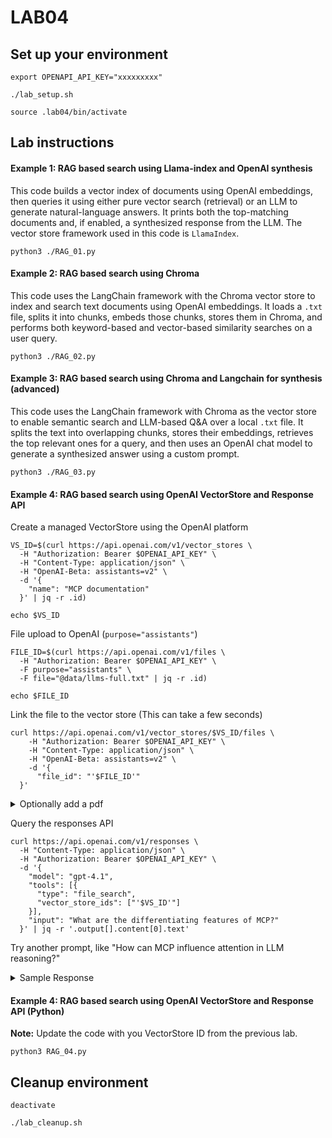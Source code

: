 # LAB04
## Set up your environment
```
export OPENAPI_API_KEY="xxxxxxxxx"
```
```
./lab_setup.sh
```
```
source .lab04/bin/activate
```
## Lab instructions
#### Example 1: RAG based search using Llama-index and OpenAI synthesis
This code builds a vector index of documents using OpenAI embeddings, then queries it using either pure vector search (retrieval) or an LLM to generate natural-language answers.
It prints both the top-matching documents and, if enabled, a synthesized response from the LLM.  The vector store framework used in this code is `LlamaIndex`.
```
python3 ./RAG_01.py
```
#### Example 2: RAG based search using Chroma
This code uses the LangChain framework with the Chroma vector store to index and search text documents using OpenAI embeddings.
It loads a `.txt` file, splits it into chunks, embeds those chunks, stores them in Chroma, and performs both keyword-based and vector-based similarity searches on a user query.
```
python3 ./RAG_02.py
```
#### Example 3: RAG based search using Chroma and Langchain for synthesis (advanced)
This code uses the LangChain framework with Chroma as the vector store to enable semantic search and LLM-based Q&A over a local `.txt` file.
It splits the text into overlapping chunks, stores their embeddings, retrieves the top relevant ones for a query, and then uses an OpenAI chat model to generate a synthesized answer using a custom prompt.
```
python3 ./RAG_03.py
```
#### Example 4: RAG based search using OpenAI VectorStore and Response API
Create a managed VectorStore using the OpenAI platform
```
VS_ID=$(curl https://api.openai.com/v1/vector_stores \
  -H "Authorization: Bearer $OPENAI_API_KEY" \
  -H "Content-Type: application/json" \
  -H "OpenAI-Beta: assistants=v2" \
  -d '{
    "name": "MCP documentation"
  }' | jq -r .id)
```
```
echo $VS_ID
```
File upload to OpenAI (`purpose="assistants"`)
```
FILE_ID=$(curl https://api.openai.com/v1/files \
  -H "Authorization: Bearer $OPENAI_API_KEY" \
  -F purpose="assistants" \
  -F file="@data/llms-full.txt" | jq -r .id)
```
```
echo $FILE_ID
```
Link the file to the vector store (This can take a few seconds)
```
curl https://api.openai.com/v1/vector_stores/$VS_ID/files \
    -H "Authorization: Bearer $OPENAI_API_KEY" \
    -H "Content-Type: application/json" \
    -H "OpenAI-Beta: assistants=v2" \
    -d '{
      "file_id": "'$FILE_ID'"    
  }'
```
<details>
<summary> Optionally add a pdf </summary>

```
curl -o ./data/attention.pdf https://arxiv.org/pdf/1706.03762
```
File upload
```
FILE_ID=$(curl https://api.openai.com/v1/files \
  -H "Authorization: Bearer $OPENAI_API_KEY" \
  -F purpose="assistants" \
  -F file="@data/attention.pdf" | jq -r .id)
```
```
echo $FILE_ID
```
Link the file to the vector store (This can take a few seconds)
```
curl https://api.openai.com/v1/vector_stores/$VS_ID/files \
    -H "Authorization: Bearer $OPENAI_API_KEY" \
    -H "Content-Type: application/json" \
    -H "OpenAI-Beta: assistants=v2" \
    -d '{
      "file_id": "'$FILE_ID'"    
  }'
```
</details>

Query the responses API
```
curl https://api.openai.com/v1/responses \
  -H "Content-Type: application/json" \
  -H "Authorization: Bearer $OPENAI_API_KEY" \
  -d '{
    "model": "gpt-4.1",
    "tools": [{
      "type": "file_search",
      "vector_store_ids": ["'$VS_ID'"]
    }],
    "input": "What are the differentiating features of MCP?"
  }' | jq -r '.output[].content[0].text'
```
Try another prompt, like "How can MCP influence attention in LLM reasoning?"

<details>
<summary> Sample Response </summary>
  
```
{
  "id": "resp_68150931fbf08191941ccd1dc614138202dc14dfaa548bfc",
  "object": "response",
  "created_at": 1746209074,
  "status": "completed",
  "error": null,
  "incomplete_details": null,
  "instructions": null,
  "max_output_tokens": null,
  "model": "gpt-4.1-2025-04-14",
  "output": [
    {
      "id": "fs_68150932e7d48191a412727a3083ed2402dc14dfaa548bfc",
      "type": "file_search_call",
      "status": "completed",
      "queries": [
        "differentiating features of MCP",
        "What makes MCP unique",
        "MCP characteristics",
        "advantages of MCP",
        "MCP compared to other systems"
      ],
      "results": null
    },
    {
      "id": "msg_681509364dc88191873b04f106d66c6202dc14dfaa548bfc",
      "type": "message",
      "status": "completed",
      "content": [
        {
          "type": "output_text",
          "annotations": [
            {
              "type": "file_citation",
              "file_id": "file-9RiDWrjuYesyrYpXVJVCTP",
              "filename": "llms-full.txt",
              "index": 437
            },
            {
              "type": "file_citation",
              "file_id": "file-9RiDWrjuYesyrYpXVJVCTP",
              "filename": "llms-full.txt",
              "index": 899
            },
            {
              "type": "file_citation",
              "file_id": "file-9RiDWrjuYesyrYpXVJVCTP",
              "filename": "llms-full.txt",
              "index": 899
            },
            {
              "type": "file_citation",
              "file_id": "file-9RiDWrjuYesyrYpXVJVCTP",
              "filename": "llms-full.txt",
              "index": 1533
            },
            {
              "type": "file_citation",
              "file_id": "file-9RiDWrjuYesyrYpXVJVCTP",
              "filename": "llms-full.txt",
              "index": 1533
            },
            {
              "type": "file_citation",
              "file_id": "file-9RiDWrjuYesyrYpXVJVCTP",
              "filename": "llms-full.txt",
              "index": 2028
            },
            {
              "type": "file_citation",
              "file_id": "file-9RiDWrjuYesyrYpXVJVCTP",
              "filename": "llms-full.txt",
              "index": 2028
            },
            {
              "type": "file_citation",
              "file_id": "file-9RiDWrjuYesyrYpXVJVCTP",
              "filename": "llms-full.txt",
              "index": 2468
            },
            {
              "type": "file_citation",
              "file_id": "file-9RiDWrjuYesyrYpXVJVCTP",
              "filename": "llms-full.txt",
              "index": 2468
            },
            {
              "type": "file_citation",
              "file_id": "file-9RiDWrjuYesyrYpXVJVCTP",
              "filename": "llms-full.txt",
              "index": 2468
            },
            {
              "type": "file_citation",
              "file_id": "file-9RiDWrjuYesyrYpXVJVCTP",
              "filename": "llms-full.txt",
              "index": 2750
            },
            {
              "type": "file_citation",
              "file_id": "file-9RiDWrjuYesyrYpXVJVCTP",
              "filename": "llms-full.txt",
              "index": 2750
            },
            {
              "type": "file_citation",
              "file_id": "file-9RiDWrjuYesyrYpXVJVCTP",
              "filename": "llms-full.txt",
              "index": 3245
            },
            {
              "type": "file_citation",
              "file_id": "file-9RiDWrjuYesyrYpXVJVCTP",
              "filename": "llms-full.txt",
              "index": 3245
            },
            {
              "type": "file_citation",
              "file_id": "file-9RiDWrjuYesyrYpXVJVCTP",
              "filename": "llms-full.txt",
              "index": 3245
            },
            {
              "type": "file_citation",
              "file_id": "file-9RiDWrjuYesyrYpXVJVCTP",
              "filename": "llms-full.txt",
              "index": 3245
            }
          ],
          "text": "Here are the key differentiating features of the Model Context Protocol (MCP):\n\n---\n\n## 1. **Standardization and Modularity**\n- **\u201cUSB-C for AI\u201d:** MCP serves as a universal adapter for AI applications, standardizing how they connect to various data sources and tools\u2014like USB-C did for hardware peripherals.\n- **Open Protocol:** Anyone can implement MCP to add integrations, benefiting from and contributing to a growing, open ecosystem.\n\n---\n\n## 2. **Separation of Concerns & Composability**\n- **Component Roles:**\n  - **Hosts** manage clients and coordinate AI/LLM integration.\n  - **Clients** maintain stateful, secure, one-to-one connections with servers.\n  - **Servers** expose resources, tools, and prompts, operating with focused responsibility.\n- **Composable Architecture:** Servers are isolated and composable; multiple servers can be combined without security risks or protocol conflicts.\n\n---\n\n## 3. **Capability Negotiation**\n- During initialization, clients and servers declare their supported features and negotiate the active feature set for their session, allowing optional and extensible functionality.\n\n---\n\n## 4. **Rich Feature Set**\n- **Resources:** Provides context and data to LLMs and users.\n- **Prompts:** Template workflows and message scaffolds.\n- **Tools:** Functions for the AI model to execute, exposing powerful capabilities.\n- **Sampling:** (Optional) Enables advanced agentic/recursive behaviors.\n- **Utilities:** Includes configuration, progress tracking, cancellation, error reporting, and logging.\n\n---\n\n## 5. **Security, Consent, and Isolation**\n- **Explicit User Consent:** All data and action access must be user-approved.\n- **Data Privacy:** User data is protected; servers only see the relevant context, not the full conversation or cross-server data.\n- **Tool Safety:** All tool executions require user authorization and clear explanations.\n- **Isolation:** Servers do not get access to each other's context\u2014enforced boundaries protect against data leaks, even among trusted components.\n\n---\n\n## 6. **Ease of Implementation & Extensibility**\n- **Servers are Easy to Build:** Servers focus on a narrow feature set; the host handles complex orchestration and coordination.\n- **Protocol Extensibility:** Features can be added incrementally to both servers and clients. Backwards compatibility is emphasized.\n- **Open Ecosystem:** Pre-built servers and clients, cross-platform SDKs, and integration with popular AI tools and IDEs.\n\n---\n\n## 7. **Ecosystem Integration**\n- **Wide Adoption:** Major tools (IDEs, chat apps, agentic frameworks) support MCP for seamless AI augmentation.\n- **Reusable Connectors:** Once a connector/server is built for a tool (e.g., Google Drive), any MCP-compatible client can use it.\n\n---\n\n## 8. **Focus on Powerful, Secure Agentic Workflows**\n- With MCP, LLMs can orchestrate actions\u2014like summarizing documents and scheduling meetings\u2014interacting securely and contextually with data and tools users already use.\n\n---\n\n**In summary**: MCP stands out due to its open, standardized, and modular approach that emphasizes security, composability, clear isolation, and protocol extensibility\u2014all designed to make building and scaling AI integrations faster, safer, and more powerful."
        }
      ],
      "role": "assistant"
    }
  ],
  "parallel_tool_calls": true,
  "previous_response_id": null,
  "reasoning": {
    "effort": null,
    "summary": null
  },
  "service_tier": "default",
  "store": true,
  "temperature": 1.0,
  "text": {
    "format": {
      "type": "text"
    }
  },
  "tool_choice": "auto",
  "tools": [
    {
      "type": "file_search",
      "filters": null,
      "max_num_results": 20,
      "ranking_options": {
        "ranker": "auto",
        "score_threshold": 0.0
      },
      "vector_store_ids": [
        "vs_681506b3a9f881919ffe5373ed9e1cee"
      ]
    }
  ],
  "top_p": 1.0,
  "truncation": "disabled",
  "usage": {
    "input_tokens": 18099,
    "input_tokens_details": {
      "cached_tokens": 0
    },
    "output_tokens": 864,
    "output_tokens_details": {
      "reasoning_tokens": 0
    },
    "total_tokens": 18963
  },
  "user": null,
  "metadata": {}
}
```
</details>

#### Example 4: RAG based search using OpenAI VectorStore and Response API (Python)
**Note:** Update the code with you VectorStore ID from the previous lab.
```
python3 RAG_04.py
```

## Cleanup environment
```
deactivate
```
```
./lab_cleanup.sh
```
